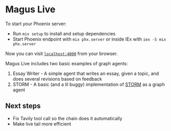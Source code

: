 # Magus Live

To start your Phoenix server:

  * Run `mix setup` to install and setup dependencies
  * Start Phoenix endpoint with `mix phx.server` or inside IEx with `iex -S mix phx.server`

Now you can visit [`localhost:4000`](http://localhost:4000) from your browser.

Magus Live includes two basic examples of graph agents:
1. Essay Writer - A simple agent that writes an essay, given a topic, and does several revisions based on feedback
2. STORM - A basic (and a lil buggy) implementation of [STORM](https://github.com/stanford-oval/storm) as a graph agent

## Next steps
* Fix Tavily tool call so the chain does it automatically
* Make live tail more efficient
